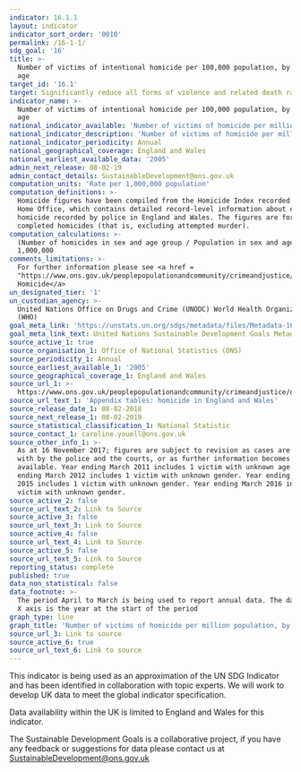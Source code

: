 ```yaml
---
indicator: 16.1.1
layout: indicator
indicator_sort_order: '0010'
permalink: /16-1-1/
sdg_goal: '16'
title: >-
  Number of victims of intentional homicide per 100,000 population, by sex and
  age
target_id: '16.1'
target: Significantly reduce all forms of violence and related death rates everywhere
indicator_name: >-
  Number of victims of intentional homicide per 100,000 population, by sex and
  age
national_indicator_available: 'Number of victims of homicide per million population, by sex and age'
national_indicator_description: 'Number of victims of homicide per million population, by sex and age'
national_indicator_periodicity: Annual
national_geographical_coverage: England and Wales
national_earliest_available_data: '2005'
admin_next_release: 08-02-19
admin_contact_details: SustainableDevelopment@ons.gov.uk
computation_units: 'Rate per 1,000,000 population'
computation_definitions: >-
  Homicide figures have been compiled from the Homicide Index recorded by the
  Home Office, which contains detailed record-level information about each
  homicide recorded by police in England and Wales. The figures are for
  completed homicides (that is, excluding attempted murder).
computation_calculations: >-
  (Number of homicides in sex and age group / Population in sex and age group) *
  1,000,000
comments_limitations: >-
  For further information please see <a href =
  "https://www.ons.gov.uk/peoplepopulationandcommunity/crimeandjustice/compendium/focusonviolentcrimeandsexualoffences/yearendingmarch2016/homicide">Compendium:
  Homicide</a>
un_designated_tier: '1'
un_custodian_agency: >-
  United Nations Office on Drugs and Crime (UNODC) World Health Organization
  (WHO)
goal_meta_link: 'https://unstats.un.org/sdgs/metadata/files/Metadata-16-01-01.pdf '
goal_meta_link_text: United Nations Sustainable Development Goals Metadata (PDF 222 KB)
source_active_1: true
source_organisation_1: Office of National Statistics (ONS)
source_periodicity_1: Annual
source_earliest_available_1: '2005'
source_geographical_coverage_1: England and Wales
source_url_1: >-
  https://www.ons.gov.uk/peoplepopulationandcommunity/crimeandjustice/datasets/appendixtableshomicideinenglandandwales 
source_url_text_1: 'Appendix tables: homicide in England and Wales'
source_release_date_1: 08-02-2018
source_next_release_1: 08-02-2019
source_statistical_classification_1: National Statistic
source_contact_1: caroline.youell@ons.gov.uk
source_other_info_1: >-
  As at 16 November 2017; figures are subject to revision as cases are dealt
  with by the police and the courts, or as further information becomes
  available. Year ending March 2011 includes 1 victim with unknown age. Year
  ending March 2012 includes 1 victim with unknown gender. Year ending March
  2015 includes 1 victim with unknown gender. Year ending March 2016 includes 1
  victim with unknown gender.
source_active_2: false
source_url_text_2: Link to Source
source_active_3: false
source_url_text_3: Link to Source
source_active_4: false
source_url_text_4: Link to Source
source_active_5: false
source_url_text_5: Link to Source
reporting_status: complete
published: true
data_non_statistical: false
data_footnote: >-
  The period April to March is being used to report annual data. The date on the
  X axis is the year at the start of the period
graph_type: line
graph_title: 'Number of victims of homicide per million population, by sex and age'
source_url_3: Link to source
source_active_6: true
source_url_text_6: Link to source
---
```

This indicator is being used as an approximation of the UN SDG Indicator and has been identified in collaboration with topic experts. We will work to develop UK data to meet the global indicator specification.
  
Data availability within the UK is limited to England and Wales for this indicator.
  
The Sustainable Development Goals is a collaborative project, if you have any feedback or suggestions for data please contact us at <SustainableDevelopment@ons.gov.uk>
